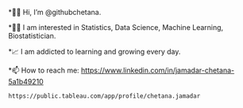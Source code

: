 *🙋‍♀️ Hi, I’m @githubchetana.

*👩‍💻 I am interested in Statistics, Data Science, Machine Learning, Biostatistician.

*📈 I am addicted to learning and growing every day.

*📫 How to reach me: 
    https://www.linkedin.com/in/jamadar-chetana-5a1b49210
    
    https://public.tableau.com/app/profile/chetana.jamadar
